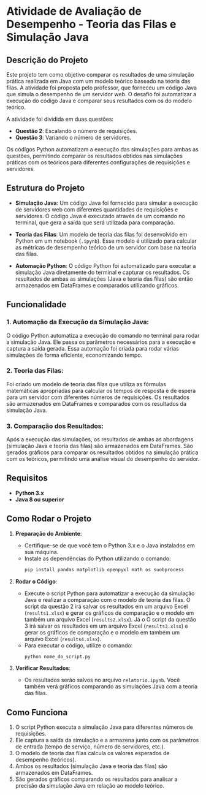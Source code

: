 # Atividade de Avaliação de Desempenho - Teoria das Filas e Simulação Java

## Descrição do Projeto

Este projeto tem como objetivo comparar os resultados de uma simulação prática realizada em Java com um modelo teórico baseado na teoria das filas. A atividade foi proposta pelo professor, que forneceu um código Java que simula o desempenho de um servidor web. O desafio foi automatizar a execução do código Java e comparar seus resultados com os do modelo teórico.

A atividade foi dividida em duas questões:
- **Questão 2**: Escalando o número de requisições.
- **Questão 3**: Variando o número de servidores.

Os códigos Python automatizam a execução das simulações para ambas as questões, permitindo comparar os resultados obtidos nas simulações práticas com os teóricos para diferentes configurações de requisições e servidores.

## Estrutura do Projeto

- **Simulação Java**: Um código Java foi fornecido para simular a execução de servidores web com diferentes quantidades de requisições e servidores. O código Java é executado através de um comando no terminal, que gera a saída que será utilizada para comparação.
  
- **Teoria das Filas**: Um modelo de teoria das filas foi desenvolvido em Python em um notebook (`.ipynb`). Esse modelo é utilizado para calcular as métricas de desempenho teórico de um servidor com base na teoria das filas.

- **Automação Python**: O código Python foi automatizado para executar a simulação Java diretamente do terminal e capturar os resultados. Os resultados de ambas as simulações (Java e teoria das filas) são então armazenados em DataFrames e comparados utilizando gráficos.

## Funcionalidade

### 1. **Automação da Execução da Simulação Java**:
O código Python automatiza a execução do comando no terminal para rodar a simulação Java. Ele passa os parâmetros necessários para a execução e captura a saída gerada. Essa automação foi criada para rodar várias simulações de forma eficiente, economizando tempo.

### 2. **Teoria das Filas**:
Foi criado um modelo de teoria das filas que utiliza as fórmulas matemáticas apropriadas para calcular os tempos de resposta e de espera para um servidor com diferentes números de requisições. Os resultados são armazenados em DataFrames e comparados com os resultados da simulação Java.

### 3. **Comparação dos Resultados**:
Após a execução das simulações, os resultados de ambas as abordagens (simulação Java e teoria das filas) são armazenados em DataFrames. São gerados gráficos para comparar os resultados obtidos na simulação prática com os teóricos, permitindo uma análise visual do desempenho do servidor.

## Requisitos

- **Python 3.x**
- **Java 8 ou superior**

## Como Rodar o Projeto

1. **Preparação do Ambiente**:
   - Certifique-se de que você tem o Python 3.x e o Java instalados em sua máquina.
   - Instale as dependências do Python utilizando o comando:
     ```bash
     pip install pandas matplotlib openpyxl math os suobprocess
     ```

2. **Rodar o Código**:
   - Execute o script Python para automatizar a execução da simulação Java e realizar a comparação com o modelo de teoria das filas. O script da questão 2 irá salvar os resultados em um arquivo Excel (`results1.xlsx`) e gerar os gráficos de comparação e o modelo em também um arquivo Excel (`results2.xlsx`). Já o O script da questão 3 irá salvar os resultados em um arquivo Excel (`results3.xlsx`) e gerar os gráficos de comparação e o modelo em também um arquivo Excel (`results4.xlsx`).
   - Para executar o código, utilize o comando:
     ```bash
     python nome_do_script.py
     ```

3. **Verificar Resultados**:
   - Os resultados serão salvos no arquivo `relatorio.ipynb`. Você também verá gráficos comparando as simulações Java com a teoria das filas.

## Como Funciona

1. O script Python executa a simulação Java para diferentes números de requisições.
2. Ele captura a saída da simulação e a armazena junto com os parâmetros de entrada (tempo de serviço, número de servidores, etc.).
3. O modelo de teoria das filas calcula os valores esperados de desempenho (teóricos).
4. Ambos os resultados (simulação Java e teoria das filas) são armazenados em DataFrames.
5. São gerados gráficos comparando os resultados para analisar a precisão da simulação Java em relação ao modelo teórico.
